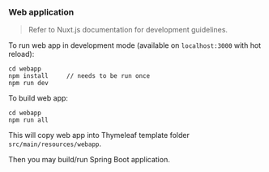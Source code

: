 ### Web application

> Refer to Nuxt.js documentation for development guidelines.

To run web app in development mode (available on `localhost:3000` with hot reload):
    
    cd webapp
    npm install     // needs to be run once
    npm run dev

To build web app:

    cd webapp
    npm run all

This will copy web app into Thymeleaf template folder `src/main/resources/webapp`. 

Then you may build/run Spring Boot application.